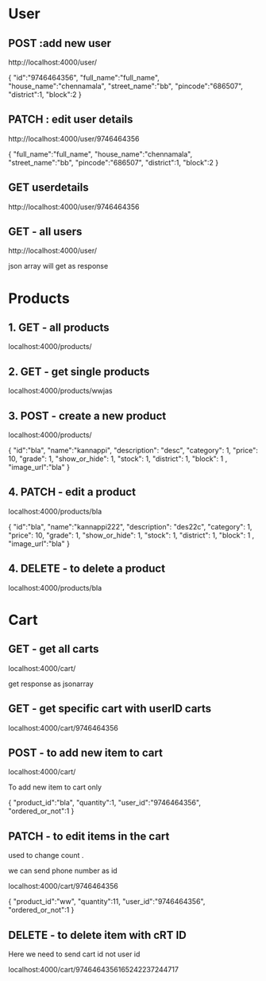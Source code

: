# User 

## POST :add new user 

http://localhost:4000/user/

{
    "id":"9746464356",
    "full_name":"full_name",
    "house_name":"chennamala",
    "street_name":"bb", 
    "pincode":"686507",
    "district":1, 
    "block":2
}




## PATCH : edit user details 

http://localhost:4000/user/9746464356

{
    "full_name":"full_name",
    "house_name":"chennamala",
    "street_name":"bb", 
    "pincode":"686507",
    "district":1, 
    "block":2
}

## GET userdetails
http://localhost:4000/user/9746464356

## GET - all users
http://localhost:4000/user/

json array will get as response 





# Products 

## 1. GET - all products 

localhost:4000/products/

## 2. GET - get single  products

localhost:4000/products/wwjas

## 3. POST - create a new product 

localhost:4000/products/

{
    "id":"bla",
    "name":"kannappi",
    "description": "desc",
    "category": 1,
    "price": 10,
    "grade": 1,
    "show_or_hide": 1,
    "stock": 1,
    "district": 1,
    "block": 1 ,
    "image_url":"bla"
}


## 4. PATCH - edit a product 

localhost:4000/products/bla

{
    "id":"bla",
    "name":"kannappi222",
    "description": "des22c",
    "category": 1,
    "price": 10,
    "grade": 1,
    "show_or_hide": 1,
    "stock": 1,
    "district": 1,
    "block": 1 ,
    "image_url":"bla"
}


## 4. DELETE - to delete a product 

localhost:4000/products/bla


# Cart 

## GET - get all carts

localhost:4000/cart/

get response as jsonarray

## GET - get specific cart with userID carts

localhost:4000/cart/9746464356

## POST - to add new item to cart 

localhost:4000/cart/

To add new item to cart only 

{
  "product_id":"bla", 
  "quantity":1, 
  "user_id":"9746464356", 
  "ordered_or_not":1
}


## PATCH - to edit items in the cart 

used to change count . 

we can send phone number as id 


localhost:4000/cart/9746464356

{
  "product_id":"ww", 
  "quantity":11, 
  "user_id":"9746464356", 
  "ordered_or_not":1
}


## DELETE - to delete item with cRT ID 

Here we need to send cart id not user id 

localhost:4000/cart/9746464356165242237244717